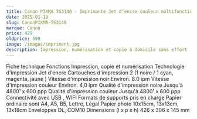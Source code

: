 ```yaml
---
title: Canon PIXMA TS3140 - Imprimante Jet d’encre couleur multifonction - Wifi - Photo
date: 2025-01-19
slug: CanonPIXMA-TS3140
marque: Canon
price: 429
oldprice: 599
image: /images/imprimant.jpg
description: Impression, numérisation et copie à domicile sans effort
---
```


Fiche technique
Fonctions  Impression, copie et numérisation
Technologie d'impression Jet d'encre
Cartouches d'impression 2 (1 noire / 1 cyan, magenta, jaune )
Vitesse d'impression noir Environ. 8.0 ipm
Vitesse d'impression couleur Environ. 4,0 ipm
Qualité d'impression noire Jusqu'à 4800¹ x 600 ppp
Qualité d'impression couleur Jusqu'à 4800¹ x 600 ppp
Connectivité avec USB , WIFI
Formats de supports pris en charge Papier ordinaire sont A4, A5, B5, Lettre, Légal Papier photo 10x15cm, 13x13cm, 13x18cm Enveloppes DL, COM10
Dimensions (l x p x h) 426 x 306 x 145 mm